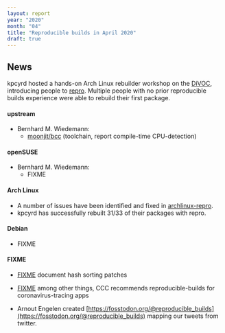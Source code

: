 ```yaml
---
layout: report
year: "2020"
month: "04"
title: "Reproducible builds in April 2020"
draft: true
---
```


## News

kpcyrd hosted a hands-on Arch Linux rebuilder workshop on the [DiVOC](https://di.c3voc.de/), introducing people to [repro](https://github.com/archlinux/archlinux-repro/). Multiple people with no prior reproducible builds experience were able to rebuild their first package.

#### upstream

* Bernhard M. Wiedemann:
    * [moonjit/bcc](https://github.com/moonjit/moonjit/issues/110) (toolchain, report compile-time CPU-detection)

#### openSUSE

* Bernhard M. Wiedemann:
    * FIXME

#### Arch Linux

* A number of issues have been identified and fixed in [archlinux-repro](https://github.com/archlinux/archlinux-repro/).
* kpcyrd has successfully rebuilt 31/33 of their packages with repro.

#### Debian

* FIXME


#### FIXME

* [FIXME](https://github.com/bmwiedemann/theunreproduciblepackage/commit/53d4263b461b7b7f1239e34536eaf77e5c61b174) document hash sorting patches
* [FIXME](https://www.ccc.de/en/updates/2020/contact-tracing-requirements) among other things, CCC recommends reproducible-builds for coronavirus-tracing apps

* Arnout Engelen created [https://fosstodon.org/@reproducible_builds](https://fosstodon.org/@reproducible_builds) mapping our tweets from twitter.
